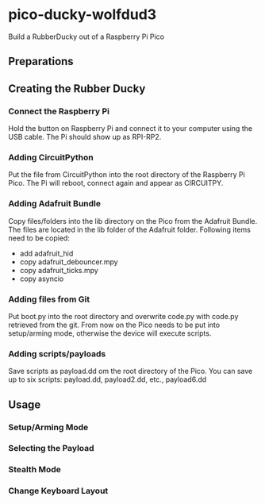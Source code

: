 # pico-ducky-wolfdud3
Build a RubberDucky out of a Raspberry Pi Pico

## Preparations

## Creating the Rubber Ducky

### Connect the Raspberry Pi
Hold the button on Raspberry Pi and connect it to your computer using the USB cable. The Pi should show up as RPI-RP2. 

### Adding CircuitPython
Put the file from CircuitPython into the root directory of the Raspberry Pi Pico. The Pi will reboot, connect again and appear as CIRCUITPY. 

### Adding Adafruit Bundle
Copy files/folders into the lib directory on the Pico from the Adafruit Bundle. The files are located in the lib folder of the Adafruit folder.
Following items need to be copied: 
- add adafruit_hid
- copy adafruit_debouncer.mpy
- copy adafruit_ticks.mpy
- copy asyncio

### Adding files from Git
Put boot.py into the root directory and overwrite code.py with code.py retrieved from the git.
From now on the Pico needs to be put into setup/arming mode, otherwise the device will execute scripts. 

### Adding scripts/payloads
Save scripts as payload.dd om the root directory of the Pico.
You can save up to six scripts: payload.dd, payload2.dd, etc., payload6.dd

## Usage

### Setup/Arming Mode

### Selecting the Payload

### Stealth Mode

### Change Keyboard Layout
